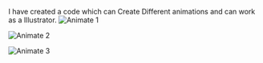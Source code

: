 I have created a code which can Create Different animations and can work as a Illustrator.
![Animate 1](https://static.javatpoint.com/tutorial/python-turtle/images/python-turtle-programming27.png)


![Animate 2](https://followtutorials.com/wp-content/uploads/2021/12/galactic-flower-1200x1071.png)

![Animate 3](https://encrypted-tbn0.gstatic.com/images?q=tbn:ANd9GcSnLv_d8aaoStcIlx-bAfEESnjc9kOVlypAb307l4RHnzg4T98vAEoLqN65S-ALkhN2VpA&usqp=CAU)

